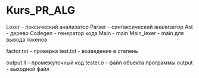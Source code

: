 # Kurs_PR_ALG

Lexer - лексический анализатор
Parser - синтаксический анализатор
Ast - дерево
Codegen - генератор кода
Main - main
Main_lexer - main для вывода токенов

factor.txt - проверка 
test.txt - возведение в степень

output.ll - промежуточный код
tester.o - файл объекта программы
output - выходной файл
